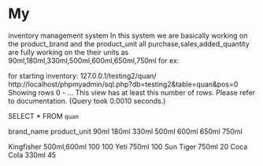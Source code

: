 # My
inventory management system
In this system we are basically working on the product_brand and the product_unit
all purchase,sales,added_quantity are fully working on the their units
as 90ml,180ml,330ml,500ml,600ml,650ml,750ml
for ex:

for starting inventory:
127.0.0.1/testing2/quan/		http://localhost/phpmyadmin/sql.php?db=testing2&table=quan&pos=0
 Showing rows 0 - ... This view has at least this number of rows. Please refer to documentation. (Query took 0.0010 seconds.)

SELECT * FROM `quan`


brand_name		product_unit	90ml	180ml	330ml	500ml	600ml	650ml	750ml	

Kingfisher	  500ml,600ml        	            100   100
Yeti	       	750ml	                                            	100	
Sun Tiger 	  750ml                                                20
Coca Cola	    330ml	                     45   	
 

